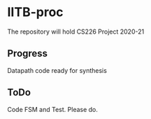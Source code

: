 # IITB-proc

The repository will hold CS226 Project 2020-21

## Progress
Datapath code ready for synthesis

## ToDo
Code FSM and Test. Please do.
